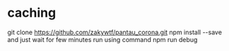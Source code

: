 # caching

git clone https://github.com/zakywtf/pantau_corona.git
npm install --save and just wait for few minutes
run using command npm run debug